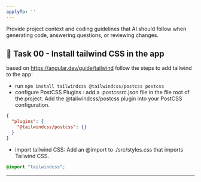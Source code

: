 ```yaml
---
applyTo: ''
---
```

Provide project context and coding guidelines that AI should follow when generating code, answering questions, or reviewing changes.

## 🔐 Task 00 - Install tailwind CSS in the app

based on https://angular.dev/guide/tailwind follow the steps to add tailwind to the app:

- run ```npm install tailwindcss @tailwindcss/postcss postcss```
- configure PostCSS Plugins : add a .postcssrc.json file in the file root of the project. Add the @tailwindcss/postcss plugin into your PostCSS configuration.
```json
{
  "plugins": {
    "@tailwindcss/postcss": {}
  }
}
```

- import tailwind CSS: Add an @import to ./src/styles.css that imports Tailwind CSS.
```css
@import "tailwindcss";
```

---